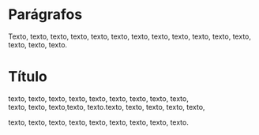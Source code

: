 # Parágrafos

Texto, texto, texto, texto, texto, texto, texto, texto, texto, texto, texto, texto, texto, texto, texto.

# Título

texto, texto, texto, texto, texto, texto, texto, texto, texto,  
texto, texto, texto,texto, texto.texto, texto, texto, texto, texto,  


texto, texto, texto, texto, texto, texto, texto, texto, texto.  


